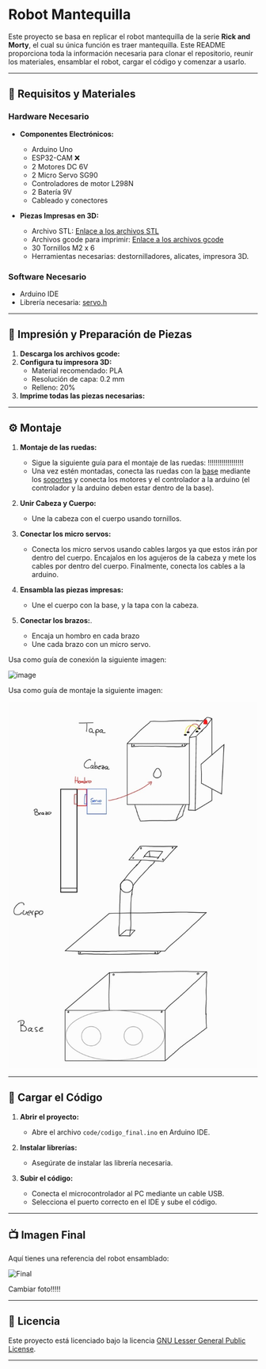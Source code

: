 # Robot Mantequilla

Este proyecto se basa en replicar el robot mantequilla de la serie **Rick and Morty**, el cual su única función es traer mantequilla. Este README proporciona toda la información necesaria para clonar el repositorio, reunir los materiales, ensamblar el robot, cargar el código y comenzar a usarlo.

---

## 🔧 Requisitos y Materiales

### Hardware Necesario
- **Componentes Electrónicos:**
  - Arduino Uno
  - ESP32-CAM ❌
  - 2 Motores DC 6V
  - 2 Micro Servo SG90
  - Controladores de motor L298N
  - 2 Batería 9V
  - Cableado y conectores

- **Piezas Impresas en 3D:**
  - Archivo STL: [Enlace a los archivos STL](https://github.com/jmartinm2021/Proyecto-Mecatronica/tree/main/3d_model/final_version)
  - Archivos gcode para imprimir: [Enlace a los archivos gcode](https://github.com/jmartinm2021/Proyecto-Mecatronica/tree/main/3d_print/final_version)
  - 30 Tornillos M2 x 6
  - Herramientas necesarias: destornilladores, alicates, impresora 3D.

### Software Necesario
- Arduino IDE
- Librería necesaria: [servo.h](https://docs.arduino.cc/libraries/servo/)

---

## 🎨 Impresión y Preparación de Piezas

1. **Descarga los archivos gcode:**
2. **Configura tu impresora 3D:**
   - Material recomendado: PLA
   - Resolución de capa: 0.2 mm
   - Relleno: 20%
3. **Imprime todas las piezas necesarias:**

---

## ⚙️ Montaje

1. **Montaje de las ruedas:**
   - Sigue la siguiente guía para el montaje de las ruedas: !!!!!!!!!!!!!!!!!!
   - Una vez estén montadas, conecta las ruedas con la [base](https://github.com/jmartinm2021/Proyecto-Mecatronica/blob/main/3d_model/final_version/base.FCStd) mediante los [soportes](https://github.com/jmartinm2021/Proyecto-Mecatronica/blob/main/3d_model/final_version/soportes.FCStd) y conecta los motores y el controlador a la arduino (el controlador y la arduino deben estar dentro de la base).

2. **Unir Cabeza y Cuerpo:**
   - Une la cabeza con el cuerpo usando tornillos.

3. **Conectar los micro servos:**
   - Conecta los micro servos usando cables largos ya que estos irán por dentro del cuerpo. Encajalos en los agujeros de la cabeza y mete los cables por dentro del cuerpo. Finalmente, conecta los cables a la arduino.

4. **Ensambla las piezas impresas:**
   - Une el cuerpo con la base, y la tapa con la cabeza.

5. **Conectar los brazos:**.
   - Encaja un hombro en cada brazo
   - Une cada brazo con un micro servo.

Usa como guía de conexión la siguiente imagen:

![image](https://github.com/user-attachments/assets/47188820-9566-446d-84a7-8febd7a0488e)



Usa como guía de montaje la siguiente imagen:


![Guía](media/mec_montar.jpeg)

---

## 🔄 Cargar el Código

1. **Abrir el proyecto:**
   - Abre el archivo `code/codigo_final.ino` en Arduino IDE.
2. **Instalar librerías:**
   - Asegúrate de instalar las librería necesaria.

3. **Subir el código:**
   - Conecta el microcontrolador al PC mediante un cable USB.
   - Selecciona el puerto correcto en el IDE y sube el código.

---

## 📺 Imagen Final

Aquí tienes una referencia del robot ensamblado:

![Final](image.png)

Cambiar foto!!!!!

---

## 📄 Licencia
Este proyecto está licenciado bajo la licencia [GNU Lesser General Public License](https://www.gnu.org/licenses/old-licenses/lgpl-2.1.html).

---
